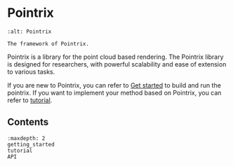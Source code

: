 # Pointrix

```{image} images/framework.png
:alt: Pointrix

The framework of Pointrix.
```

Pointrix is a library for the point cloud based rendering. The Pointrix library is designed for researchers, with powerful scalability and ease of extension to various tasks.

If you are new to Pointrix, you can refer to [Get started](getting_started) to build and run the pointrix.
If you want to implement your method based on Pointrix, you can refer to [tutorial](tutorial).



## Contents
```{toctree}
:maxdepth: 2
getting_started
tutorial
API
```


   

